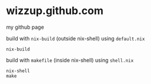 wizzup.github.com
=================

my github page

build with `nix-build` (outside nix-shell) using `default.nix`

    nix-build

build with `makefile` (inside nix-shell) using `shell.nix`

    nix-shell
    make
